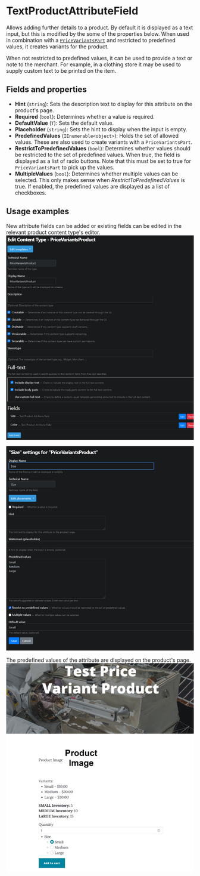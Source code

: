 # TextProductAttributeField

Allows adding further details to a product. By default it is displayed as a text input, but this is modified by the some of the properties below. When used in combination with a [`PriceVariantsPart`](price-variants-part.md) and restricted to predefined values, it creates variants for the product. 

When not restricted to predefined values, it can be used to provide a text or note to the merchant. For example, in a clothing store it may be used to supply custom text to be printed on the item.

## Fields and properties
- **Hint** (`string`): Sets the description text to display for this attribute on the product's page.
- **Required** (`bool`): Determines whether a value is required.
- **DefaultValue** (`T`): Sets the default value.
- **Placeholder** (`string`): Sets the hint to display when the input is empty.
- **PredefinedValues** (`IEnumerable<object>`): Holds the set of allowed values. These are also used to create variants with a `PriceVariantsPart`.
- **RestrictToPredefinedValues** (`bool`): Determines whether values should be restricted to the set of predefined values. When true, the field is displayed as a list of radio buttons. Note that this must be set to true for `PriceVariantsPart` to pick up the values.
- **MultipleValues** (`bool`): Determines whether multiple values can be selected. This only makes sense when _RestrictToPredefinedValues_ is true. If enabled, the predefined values are displayed as a list of checkboxes.

## Usage examples
New attribute fields can be added or existing fields can be edited in the relevant product content type's editor.
![image](../assets/images/text-product-attribute/content-type-editor-example.png)

![image](../assets/images/text-product-attribute/attribute-field-editor-example.png)

The predefined values of the attribute are displayed on the product's page.
![image](../assets/images/text-product-attribute/attribute-field-display-example.png)

